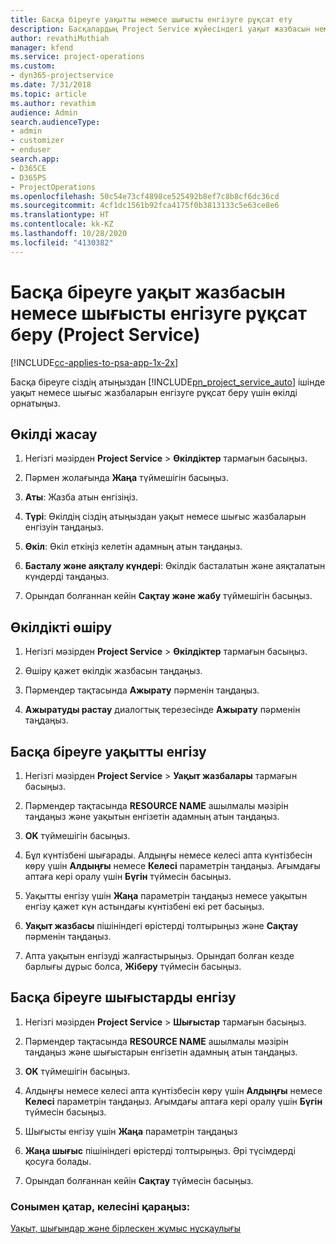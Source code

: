 ```yaml
---
title: Басқа біреуге уақытты немесе шығысты енгізуге рұқсат ету
description: Басқалардың Project Service жүйесіндегі уақыт жазбасын немесе шығысты енгізуге мүмкіндік беру жолы
author: revathiMuthiah
manager: kfend
ms.service: project-operations
ms.custom:
- dyn365-projectservice
ms.date: 7/31/2018
ms.topic: article
ms.author: revathim
audience: Admin
search.audienceType:
- admin
- customizer
- enduser
search.app:
- D365CE
- D365PS
- ProjectOperations
ms.openlocfilehash: 50c54e73cf4898ce525492b8ef7c8b8cf6dc36cd
ms.sourcegitcommit: 4cf1dc1561b92fca4175f0b3813133c5e63ce8e6
ms.translationtype: HT
ms.contentlocale: kk-KZ
ms.lasthandoff: 10/28/2020
ms.locfileid: "4130382"
---
```

# <a name="allow-someone-else-to-enter-your-time-entry-or-expense-project-service"></a>Басқа біреуге уақыт жазбасын немесе шығысты енгізуге рұқсат беру (Project Service)

[!INCLUDE[cc-applies-to-psa-app-1x-2x](../includes/cc-applies-to-psa-app-1x-2x.md)]

Басқа біреуге сіздің атыңыздан [!INCLUDE[pn_project_service_auto](../includes/pn-project-service-auto.md)] ішінде уақыт немесе шығыс жазбаларын енгізуге рұқсат беру үшін өкілді орнатыңыз.  
  
## <a name="create-a-delegate"></a>Өкілді жасау  
  
1.  Негізгі мәзірден **Project Service** > **Өкілдіктер** тармағын басыңыз.  
  
2.  Пәрмен жолағында **Жаңа** түймешігін басыңыз.  
  
3. **Аты**: Жазба атын енгізіңіз.  
  
4. **Түрі**: Өкілдің сіздің атыңыздан уақыт немесе шығыс жазбаларын енгізуін таңдаңыз.  
  
5. **Өкіл**: Өкіл еткіңіз келетін адамның атын таңдаңыз.  
  
6. **Басталу және аяқталу күндері**: Өкілдік басталатын және аяқталатын күндерді таңдаңыз.  
  
7.  Орындап болғаннан кейін **Сақтау және жабу** түймешігін басыңыз.  
  
## <a name="turn-off-delegation"></a>Өкілдікті өшіру  
  
1.  Негізгі мәзірден **Project Service** > **Өкілдіктер** тармағын басыңыз.  
  
2.  Өшіру қажет өкілдік жазбасын таңдаңыз.  
  
3.  Пәрмендер тақтасында **Ажырату** пәрменін таңдаңыз.  
  
4.  **Ажыратуды растау** диалогтық терезесінде **Ажырату** пәрменін таңдаңыз.  
  
## <a name="enter-time-for-someone-else"></a>Басқа біреуге уақытты енгізу  
  
1.  Негізгі мәзірден **Project Service** > **Уақыт жазбалары** тармағын басыңыз.  
  
2.  Пәрмендер тақтасында **RESOURCE NAME** ашылмалы мәзірін таңдаңыз және уақытын енгізетін адамның атын таңдаңыз.  
  
3.  **OK** түймешігін басыңыз.  
  
4.  Бұл күнтізбені шығарады. Алдыңғы немесе келесі апта күнтізбесін көру үшін **Алдыңғы** немесе **Келесі** параметрін таңдаңыз. Ағымдағы аптаға кері оралу үшін **Бүгін** түймесін басыңыз.  
  
5.  Уақытты енгізу үшін **Жаңа** параметрін таңдаңыз немесе уақытын енгізу қажет күн астындағы күнтізбені екі рет басыңыз.  
  
6.  **Уақыт жазбасы** пішініндегі өрістерді толтырыңыз және **Сақтау** пәрменін таңдаңыз.  
  
7.  Апта уақытын енгізуді жалғастырыңыз. Орындап болған кезде барлығы дұрыс болса, **Жіберу** түймесін басыңыз.  
  
## <a name="enter-expenses-for-someone-else"></a>Басқа біреуге шығыстарды енгізу  
  
1.  Негізгі мәзірден **Project Service** > **Шығыстар** тармағын басыңыз.  
  
2.  Пәрмендер тақтасында **RESOURCE NAME** ашылмалы мәзірін таңдаңыз және шығыстарын енгізетін адамның атын таңдаңыз.  
  
3.  **OK** түймешігін басыңыз.  
  
4.  Алдыңғы немесе келесі апта күнтізбесін көру үшін **Алдыңғы** немесе **Келесі** параметрін таңдаңыз. Ағымдағы аптаға кері оралу үшін **Бүгін** түймесін басыңыз.  
  
5.  Шығысты енгізу үшін **Жаңа** параметрін таңдаңыз  
  
6.  **Жаңа шығыс** пішініндегі өрістерді толтырыңыз. Әрі түсімдерді қосуға болады.  
  
7.  Орындап болғаннан кейін **Сақтау** түймесін басыңыз.  
  
### <a name="see-also"></a>Сонымен қатар, келесіні қараңыз:  
 [Уақыт, шығындар және бірлескен жұмыс нұсқаулығы](../psa/time-expense-collaboration-guide.md)
